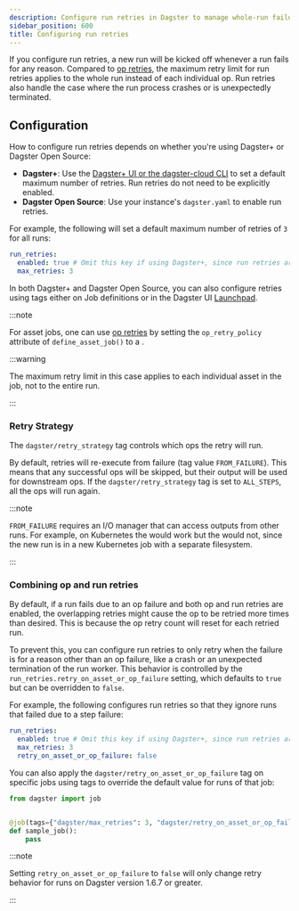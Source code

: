 ```yaml
---
description: Configure run retries in Dagster to manage whole-run failures, set maximum retry limits, and customize retry strategies via YAML or UI.
sidebar_position: 600
title: Configuring run retries
---
```


If you configure run retries, a new run will be kicked off whenever a run fails for any reason. Compared to [op retries](/guides/build/ops/op-retries), the maximum retry limit for run retries applies to the whole run instead of each individual op. Run retries also handle the case where the run process crashes or is unexpectedly terminated.

## Configuration

How to configure run retries depends on whether you're using Dagster+ or Dagster Open Source:

- **Dagster+**: Use the [Dagster+ UI or the dagster-cloud CLI](/dagster-plus/deployment/management/deployments/deployment-settings-reference) to set a default maximum number of retries. Run retries do not need to be explicitly enabled.
- **Dagster Open Source**: Use your instance's `dagster.yaml` to enable run retries.

For example, the following will set a default maximum number of retries of `3` for all runs:

```yaml
run_retries:
  enabled: true # Omit this key if using Dagster+, since run retries are enabled by default
  max_retries: 3
```

In both Dagster+ and Dagster Open Source, you can also configure retries using tags either on Job definitions or in the Dagster UI [Launchpad](/guides/operate/webserver).

<CodeExample path="docs_snippets/docs_snippets/deploying/job_retries.py" />

:::note

For asset jobs, one can use [op retries](/guides/build/ops/op-retries) by setting the `op_retry_policy` attribute of `define_asset_job()` to a <PyObject section="ops" module="dagster" object="RetryPolicy"  />.

<CodeExample path="docs_snippets/docs_snippets/deploying/asset_job_retries.py" />

:::warning

The maximum retry limit in this case applies to each individual asset in the job, not to the entire run.

:::

### Retry Strategy

The `dagster/retry_strategy` tag controls which ops the retry will run.

By default, retries will re-execute from failure (tag value `FROM_FAILURE`). This means that any successful ops will be skipped, but their output will be used for downstream ops. If the `dagster/retry_strategy` tag is set to `ALL_STEPS`, all the ops will run again.

:::note

`FROM_FAILURE` requires an I/O manager that can access outputs from other runs. For example, on Kubernetes the <PyObject section="libraries" object="s3.s3_pickle_io_manager" module="dagster_aws" /> would work but the <PyObject section="io-managers" object="FilesystemIOManager" module="dagster" /> would not, since the new run is in a new Kubernetes job with a separate filesystem.

:::

### Combining op and run retries

By default, if a run fails due to an op failure and both op and run retries are enabled, the overlapping retries might cause the op to be retried more times than desired. This is because the op retry count will reset for each retried run.

To prevent this, you can configure run retries to only retry when the failure is for a reason other than an op failure, like a crash or an unexpected termination of the run worker. This behavior is controlled by the `run_retries.retry_on_asset_or_op_failure` setting, which defaults to `true` but can be overridden to `false`.

For example, the following configures run retries so that they ignore runs that failed due to a step failure:

```yaml
run_retries:
  enabled: true # Omit this key if using Dagster+, since run retries are enabled by default
  max_retries: 3
  retry_on_asset_or_op_failure: false
```

You can also apply the `dagster/retry_on_asset_or_op_failure` tag on specific jobs using tags to override the default value for runs of that job:

```python
from dagster import job


@job(tags={"dagster/max_retries": 3, "dagster/retry_on_asset_or_op_failure": False})
def sample_job():
    pass
```

:::note

Setting `retry_on_asset_or_op_failure` to `false` will only change retry behavior for runs on Dagster version 1.6.7 or greater.

:::
